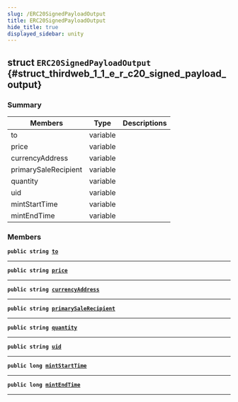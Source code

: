 ```yaml
---
slug: /ERC20SignedPayloadOutput
title: ERC20SignedPayloadOutput
hide_title: true
displayed_sidebar: unity
---
```


## struct `ERC20SignedPayloadOutput` {#struct_thirdweb_1_1_e_r_c20_signed_payload_output}

### Summary

| Members | Type | Descriptions |
| ------- | ---- | ------------ |
| to | variable |  |
| price | variable |  |
| currencyAddress | variable |  |
| primarySaleRecipient | variable |  |
| quantity | variable |  |
| uid | variable |  |
| mintStartTime | variable |  |
| mintEndTime | variable |  |

### Members

**`public string `[`to`](#struct_thirdweb_1_1_e_r_c20_signed_payload_output_1a4255b69635c89109830e7d375d83a51f)**

---

**`public string `[`price`](#struct_thirdweb_1_1_e_r_c20_signed_payload_output_1a7f929069df0121a61326b4ab0e34b736)**

---

**`public string `[`currencyAddress`](#struct_thirdweb_1_1_e_r_c20_signed_payload_output_1a8a587e6947bcef770ea753d5cb31bdd7)**

---

**`public string `[`primarySaleRecipient`](#struct_thirdweb_1_1_e_r_c20_signed_payload_output_1a6d4168311c5c3fb2ed289669bc16b387)**

---

**`public string `[`quantity`](#struct_thirdweb_1_1_e_r_c20_signed_payload_output_1ac95bdc246d50b4fc85cfac33e775e305)**

---

**`public string `[`uid`](#struct_thirdweb_1_1_e_r_c20_signed_payload_output_1ad81c06c841a4afc3994b9961f3981052)**

---

**`public long `[`mintStartTime`](#struct_thirdweb_1_1_e_r_c20_signed_payload_output_1a8eed9ba4e9868263b8d683f56556a322)**

---

**`public long `[`mintEndTime`](#struct_thirdweb_1_1_e_r_c20_signed_payload_output_1a654dfb44c50a22a8fe573ff89b95e52d)**

---
